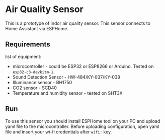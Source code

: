 # Air Quality Sensor

This is a prototype of indor air quality sensor. This sensor connects to Home Assistant via ESPHome.

## Requirements

list of equipment: 
- microcontroller - could be ESP32 or ESP8266 or Arduino. Tested on `esp32-c3-devkitm-1`.
- Sound Detection Sensor - HW-484/KY-037/KY-038
- Illuminance sensor - BH1750
- CO2 sensor - SCD40
- Temperature and humidity sensor - tested on SHT3X


## Run

To use this sensor you should install ESPHome tool on your PC and upload yaml file to the microcontroller. Before uploading 
configuration, open yaml file and insert your wi-fi credentials after `wifi:` key.